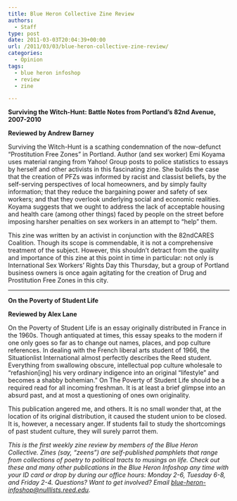 ```yaml
---
title: Blue Heron Collective Zine Review
authors: 
  - Staff
type: post
date: 2011-03-03T20:04:39+00:00
url: /2011/03/03/blue-heron-collective-zine-review/
categories:
  - Opinion
tags:
  - blue heron infoshop
  - review
  - zine

---
```

**Surviving the Witch-Hunt: Battle Notes from Portland’s 82nd Avenue, 2007-2010**
  
**Reviewed by Andrew Barney** 

Surviving the Witch-Hunt is a scathing condemnation of the now-defunct “Prostitution Free Zones” in Portland. Author (and sex worker) Emi Koyama uses material ranging from Yahoo! Group posts to police statistics to essays by herself and other activists in this fascinating zine. She builds the case that the creation of PFZs was informed by racist and classist beliefs, by the self-serving perspectives of local homeowners, and by simply faulty information; that they reduce the bargaining power and safety of sex workers; and that they overlook underlying social and economic realities. Koyama suggests that we ought to address the lack of acceptable housing and health care (among other things) faced by people on the street before imposing harsher penalties on sex workers in an attempt to “help” them.

This zine was written by an activist in conjunction with the 82ndCARES Coalition. Though its scope is commendable, it is not a comprehensive treatment of the subject. However, this shouldn’t detract from the quality and importance of this zine at this point in time in particular: not only is International Sex Workers’ Rights Day this Thursday, but a group of Portland business owners is once again agitating for the creation of Drug and Prostitution Free Zones in this city.

 ****

**On the Poverty of Student Life**
  
**Reviewed by Alex Lane**

On the Poverty of Student Life is an essay originally distributed in France in the 1960s. Though antiquated at times, this essay speaks to the modern if one only goes so far as to change out names, places, and pop culture references. In dealing with the French liberal arts student of 1966, the Situationlist International almost perfectly describes the Reed student. Everything from swallowing obscure, intellectual pop culture wholesale to “refashion[ing] his very ordinary indigence into an original “lifestyle” and becomes a shabby bohemian.” On The Poverty of Student Life should be a required read for all incoming freshman. It is at least a brief glimpse into an absurd past, and at most a questioning of ones own originality.

This publication angered me, and others. It is no small wonder that, at the location of its original distribution, it caused the student union to be closed. It is, however, a necessary anger. If students fail to study the shortcomings of past student culture, they will surely parrot them.

_This is the first weekly zine review by members of the Blue Heron Collective. Zines (say, “zeens”) are self-published pamphlets that range from collections of poetry to political tracts to musings on life. Check out these and many other publications in the Blue Heron Infoshop any time with your ID card or drop by during our office hours: Monday 2-6, Tuesday 6-8, and Friday 2-4. Questions? Want to get involved? Email [&#x62;&#x6c;&#x75;&#x65;&#x2d;&#x68;&#x65;&#x72;&#x6f;&#x6e;&#x2d;&#x69;&#x6e;&#x66;&#x6f;&#x73;&#x68;&#x6f;&#x70;&#x40;<span class="oe_displaynone">null</span>&#x6c;&#x69;&#x73;&#x74;&#x73;&#x2e;&#x72;&#x65;&#x65;&#x64;&#x2e;&#x65;&#x64;&#x75;][1]._

 [1]: mailto:&#x62;&#x6c;&#x75;&#x65;&#x2d;&#x68;&#x65;&#x72;&#x6f;&#x6e;&#x2d;&#x69;&#x6e;&#x66;&#x6f;&#x73;&#x68;&#x6f;&#x70;&#x40;&#x6c;&#x69;&#x73;&#x74;&#x73;&#x2e;&#x72;&#x65;&#x65;&#x64;&#x2e;&#x65;&#x64;&#x75;